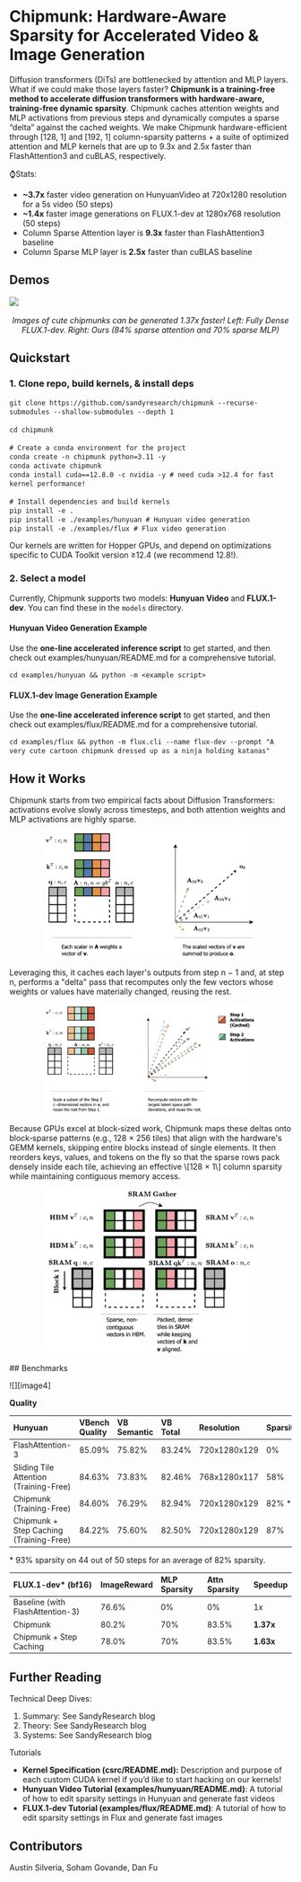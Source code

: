 # Chipmunk: Hardware-Aware Sparsity for Accelerated Video & Image Generation

Diffusion transformers (DiTs) are bottlenecked by attention and MLP layers. What if we could make those layers faster? **Chipmunk is a training-free method to accelerate diffusion transformers with hardware-aware, training-free dynamic sparsity**. Chipmunk caches attention weights and MLP activations from previous steps and dynamically computes a sparse “delta” against the cached weights. We make Chipmunk hardware-efficient through \[128, 1\] and \[192, 1\] column-sparsity patterns \+ a suite of optimized attention and MLP kernels that are up to 9.3x and 2.5x faster than FlashAttention3 and cuBLAS, respectively. 

⌚️Stats:

- **\~3.7x** faster video generation on HunyuanVideo at 720x1280 resolution for a 5s video (50 steps)  
- **\~1.4x** faster image generations on FLUX.1-dev at 1280x768 resolution (50 steps)  
- Column Sparse Attention layer is **9.3x** faster than FlashAttention3 baseline  
- Column Sparse MLP layer is **2.5x** faster than cuBLAS baseline

## Demos


![][comparison]
<p align="center"><i>Images of cute chipmunks can be generated 1.37x faster! Left: Fully Dense FLUX.1-dev. Right: Ours (84% sparse attention and 70% sparse MLP)</i></p>


## Quickstart

### 1\. Clone repo, build kernels, & install deps

```
git clone https://github.com/sandyresearch/chipmunk --recurse-submodules --shallow-submodules --depth 1

cd chipmunk

# Create a conda environment for the project
conda create -n chipmunk python=3.11 -y
conda activate chipmunk
conda install cuda==12.8.0 -c nvidia -y # need cuda >12.4 for fast kernel performance!

# Install dependencies and build kernels
pip install -e .
pip install -e ./examples/hunyuan # Hunyuan video generation
pip install -e ./examples/flux # Flux video generation
```

Our kernels are written for Hopper GPUs, and depend on optimizations specific to CUDA Toolkit version ≥12.4 (we recommend 12.8\!).

### 2\. Select a model

Currently, Chipmunk supports two models: **Hunyuan Video** and **FLUX.1-dev**. You can find these in the `models` directory.

#### Hunyuan Video Generation Example

Use the **one-line accelerated inference script** to get started, and then check out examples/hunyuan/README.md for a comprehensive tutorial.

```
cd examples/hunyuan && python -m <example script>
```

#### FLUX.1-dev Image Generation Example

Use the **one-line accelerated inference script** to get started, and then check out examples/flux/README.md for a comprehensive tutorial.

```
cd examples/flux && python -m flux.cli --name flux-dev --prompt "A very cute cartoon chipmunk dressed up as a ninja holding katanas"
```

## How it Works

Chipmunk starts from two empirical facts about Diffusion Transformers: activations evolve slowly across timesteps, and both attention weights and MLP activations are highly sparse.   
<p align="center"><img src="assets/images/howitworks-sum.png" width="75%"></p>
Leveraging this, it caches each layer's outputs from step n − 1 and, at step n, performs a "delta" pass that recomputes only the few vectors whose weights or values have materially changed, reusing the rest.   
<p align="center"><img src="assets/images/howitworks-cache.png" width="75%"></p>
Because GPUs excel at block‑sized work, Chipmunk maps these deltas onto block‑sparse patterns (e.g., 128 × 256 tiles) that align with the hardware's GEMM kernels, skipping entire blocks instead of single elements. It then reorders keys, values, and tokens on the fly so that the sparse rows pack densely inside each tile, achieving an effective \[128 × 1\] column sparsity while maintaining contiguous memory access.   
<p align="center"><img src="assets/images/howitworks-sram.png" width="75%"></p>
## Benchmarks

![][image4]

**Quality**

| Hunyuan | VBench Quality | VB Semantic | VB Total | Resolution | Sparsity | Latency | Speedup |
| :---- | :---- | :---- | :---- | :---- | :---- | :---- | :---- |
| FlashAttention-3 | 85.09% | 75.82% | 83.24% | 720x1280x129 | 0% | 1030s | 1x |
| Sliding Tile Attention (Training-Free) | 84.63% | 73.83% | 82.46% | 768x1280x117 | 58% | 945s \-\> 527s | 1.79x |
| Chipmunk (Training-Free) | 84.60% | 76.29% | 82.94% | 720x1280x129 | 82% \* | 1030s \-\> 477s | 2.16x |
| Chipmunk \+ Step Caching (Training-Free) | 84.22% | 75.60% | 82.50% | 720x1280x129 | 87% | 1030s \-\> 277s | 3.72x |

 \* 93% sparsity on 44 out of 50 steps for an average of 82% sparsity.

| FLUX.1-dev\* (bf16) | ImageReward | MLP Sparsity | Attn Sparsity | Speedup |
| :---- | :---- | :---- | :---- | :---- |
| Baseline (with FlashAttention-3) | 76.6% | 0% | 0% | 1x |
| Chipmunk | 80.2%	 | 70% | 83.5% | **1.37x** |
| Chipmunk \+ Step Caching | 78.0% | 70% | 83.5% | **1.63x** |

## Further Reading

Technical Deep Dives:

1. Summary: See SandyResearch blog  
2. Theory: See SandyResearch blog  
3. Systems: See SandyResearch blog

Tutorials

* **Kernel Specification (csrc/README.md):** Description and purpose of each custom CUDA kernel if you’d like to start hacking on our kernels\!  
* **Hunyuan Video Tutorial (examples/hunyuan/README.md)**: A tutorial of how to edit sparsity settings in Hunyuan and generate fast videos  
* **FLUX.1-dev Tutorial (examples/flux/README.md)**: A tutorial of how to edit sparsity settings in Flux and generate fast images

## Contributors

Austin Silveria, Soham Govande, Dan Fu

[howitworks-sum]: assets/images/howitworks-sum.png
[howitworks-cache]: assets/images/howitworks-cache.png
[howitworks-sram]: assets/images/howitworks-sram.png
[video-grid]: assets/videos/comparison-grid.mp4
[comparison]: assets/images/chipmunk-comparison.png